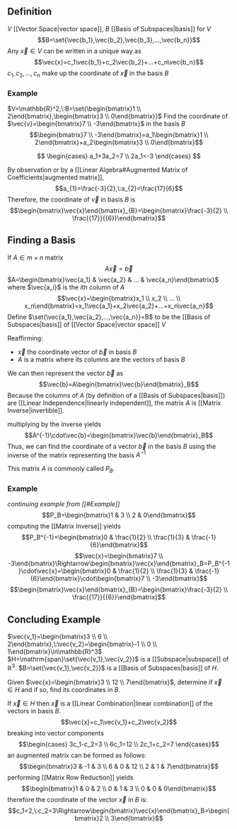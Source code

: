## Definition

$V$ [[Vector Space|vector space]], $B$ [[Basis of Subspaces|basis]] for $V$ $$B=\set{\vec{b_1},\vec{b_2},\vec{b_3},...,\vec{b_n}}$$
Any $\vec{x}\in V$ can be written in a unique way as $$\vec{x}=c_1\vec{b_1}+c_2\vec{b_2}+...+c_n\vec{b_n}$$
$c_1,c_2,...,c_n$ make up the coordinate of $\vec{x}$ in the basis $B$

### Example

$V=\mathbb{R}^2,\:B=\set{\begin{bmatrix}1 \\ 2\end{bmatrix},\begin{bmatrix}3 \\ 0\end{bmatrix}}$
Find the coordinate of $\vec{v}=\begin{bmatrix}7 \\ -3\end{bmatrix}$ in the basis $B$
$$\begin{bmatrix}7 \\ -3\end{bmatrix}=a_1\begin{bmatrix}1 \\ 2\end{bmatrix}+a_2\begin{bmatrix}3 \\ 0\end{bmatrix}$$

$$
\begin{cases}
a_1+3a_2=7 \\
2a_1=-3
\end{cases}
$$

By observation or by a [[Linear Algebra#Augmented Matrix of Coefficients|augmented matrix]],
$$a_{1}=\frac{-3}{2},\:a_{2}=\frac{17}{6}$$
Therefore, the coordinate of $\vec{v}$ in basis $B$ is $$\begin{bmatrix}\vec{x}\end{bmatrix}_{B}=\begin{bmatrix}\frac{-3}{2} \\ \frac{{17}}{{6}}\end{bmatrix}$$

## Finding a Basis

If $A\in m\times n$ matrix $$A\vec{x}=\vec{b}$$
$A=\begin{bmatrix}\vec{a_1} & \vec{a_2} & ... & \vec{a_n}\end{bmatrix}$
where $\vec{a_i}$ is the $i$th column of $A$
$$\vec{x}=\begin{bmatrix}x_1 \\ x_2 \\ ... \\ x_n\end{bmatrix}=x_1\vec{a_1}+x_2\vec{a_2}+...+x_n\vec{a_n}$$
Define $\set{\vec{a_1},\vec{a_2},...,\vec{a_n}}=B$ to be the [[Basis of Subspaces|basis]] of [[Vector Space|vector space]] $V$

Reaffirming:

- $\vec{x}$ the coordinate vector of $\vec{b}$ in basis $B$
- $A$ is a matrix where its columns are the vectors of basis $B$

We can then represent the vector $\vec{b}$ as $$\vec{b}=A\begin{bmatrix}\vec{b}\end{bmatrix}_B$$
Because the columns of $A$ (by definition of a [[Basis of Subspaces|basis]]) are [[Linear Independence|linearly independent]], the matrix $A$ is [[Matrix Inverse|invertible]].

multiplying by the inverse yields $$A^{-1}\cdot\vec{b}=\begin{bmatrix}\vec{b}\end{bmatrix}_B$$
Thus, we can find the coordinate of a vector $\vec{b}$ in the basis $B$ using the inverse of the matrix representing the basis $A^{-1}$

This matrix $A$ is commonly called $P_B$.

### Example

_continuing example from [[#Example]]_
$$P_B=\begin{bmatrix}1 & 3 \\ 2 & 0\end{bmatrix}$$
computing the [[Matrix Inverse]] yields $$P_B^{-1}=\begin{bmatrix}0 & \frac{1}{2} \\ \frac{1}{3} & \frac{-1}{6}\end{bmatrix}$$ $$\vec{x}=\begin{bmatrix}7 \\ -3\end{bmatrix}\Rightarrow\begin{bmatrix}\vec{x}\end{bmatrix}_B=P_B^{-1}\cdot\vec{x}=\begin{bmatrix}0 & \frac{1}{2} \\ \frac{1}{3} & \frac{-1}{6}\end{bmatrix}\cdot\begin{bmatrix}7 \\ -3\end{bmatrix}$$$$\begin{bmatrix}\vec{x}\end{bmatrix}_{B}=\begin{bmatrix}\frac{-3}{2} \\ \frac{{17}}{{6}}\end{bmatrix}$$

## Concluding Example

$\vec{v_1}=\begin{bmatrix}3 \\ 6 \\ 2\end{bmatrix},\:\vec{v_2}=\begin{bmatrix}-1 \\ 0 \\ 1\end{bmatrix}\in\mathbb{R}^3$
$H=\mathrm{span}\set{\vec{v_1},\vec{v_2}}$ is a [[Subspace|subspace]] of $\mathbb{R}^3$.
$B=\set{\vec{v_1},\vec{v_2}}$ is a [[Basis of Subspaces|basis]] of $H$.

Given $\vec{x}=\begin{bmatrix}3 \\ 12 \\ 7\end{bmatrix}$, determine if $\vec{x}\in H$ and if so, find its coordinates in $B$.

If $\vec{x}\in H$ then $\vec{x}$ is a [[Linear Combination|linear combination]] of the vectors in basis $B$. $$\vec{x}=c_1\vec{v_1}+c_2\vec{v_2}$$breaking into vector components$$\begin{cases}
3c_1-c_2=3 \\
6c_1=12 \\
2c_1+c_2=7
\end{cases}$$ an augmented matrix can be formed as follows: $$\begin{bmatrix}3 & -1 & 3 \\ 6 & 0 & 12 \\ 2 & 1 & 7\end{bmatrix}$$ performing [[Matrix Row Reduction]] yields $$\begin{bmatrix}1 & 0 & 2 \\ 0 & 1 & 3 \\ 0 & 0 & 0\end{bmatrix}$$ therefore the coordinate of the vector $\vec{x}$ in $B$ is: $$c_1=2,\:c_2=3\Rightarrow\begin{bmatrix}\vec{x}\end{bmatrix}_B=\begin{bmatrix}2 \\ 3\end{bmatrix}$$
